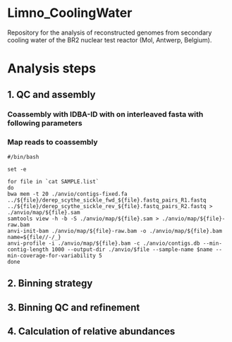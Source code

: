 # Limno_CoolingWater
Repository for the analysis of reconstructed genomes from secondary cooling water of the BR2 nuclear test reactor (Mol, Antwerp, Belgium).

# Analysis steps

## 1. QC and assembly

### Coassembly with IDBA-ID with on interleaved fasta with following parameters


### Map reads to coassembly
```
#/bin/bash

set -e

for file in `cat SAMPLE.list`
do
bwa mem -t 20 ./anvio/contigs-fixed.fa ../${file}/derep_scythe_sickle_fwd_${file}.fastq_pairs_R1.fastq ../${file}/derep_scythe_sickle_rev_${file}.fastq_pairs_R2.fastq > ./anvio/map/${file}.sam
samtools view -h -b -S ./anvio/map/${file}.sam > ./anvio/map/${file}-raw.bam
anvi-init-bam ./anvio/map/${file}-raw.bam -o ./anvio/map/${file}.bam
name=${file//-/_}
anvi-profile -i ./anvio/map/${file}.bam -c ./anvio/contigs.db --min-contig-length 1000 --output-dir ./anvio/$file --sample-name $name --min-coverage-for-variability 5 
done
```


## 2. Binning strategy

## 3. Binning QC and refinement

## 4. Calculation of relative abundances
